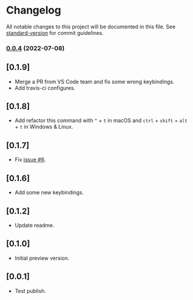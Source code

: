# Changelog

All notable changes to this project will be documented in this file. See [standard-version](https://github.com/conventional-changelog/standard-version) for commit guidelines.

### [0.0.4](https://github.com/ccwq/vscode-jetbrains-keybindings/compare/v0.0.3...v0.0.4) (2022-07-08)

## [0.1.9]
- Merge a PR from VS Code team and fix some wrong keybindings.
- Add travis-ci configures.

## [0.1.8]
- Add refactor this command with `^` + `t` in macOS and `ctrl` + `shift` + `alt` + `t` in Windows & Linux.

## [0.1.7]
- Fix [issue #6](https://github.com/isudox/vscode-jetbrains-keybindings/issues/6).

## [0.1.6]
- Add some new keybindings.

## [0.1.2]
- Update readme.

## [0.1.0]
- Initial preview version.

## [0.0.1]
- Test publish.
